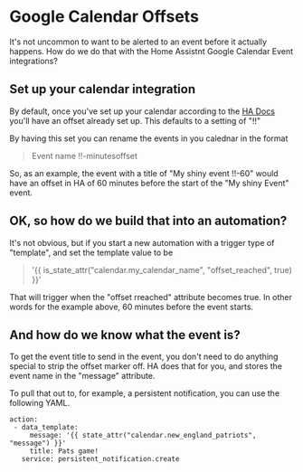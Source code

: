 # Google Calendar Offsets

It's not uncommon to want to be alerted to an event before it actually happens.  How do we do that with the Home Assistnt Google Calendar Event integrations?

## Set up your calendar integration

By default, once you've set up your calendar according to the [HA Docs](https://www.home-assistant.io/integrations/calendar.google/) you'll have an offset already set up.  This defaults to a setting of "!!"

By having this set you can rename the events in you calednar in the format

> Event name !!-minutesoffset

So, as an example, the event with a title of "My shiny event !!-60" would have an offset in HA of 60 minutes before the start of the "My shiny Event" event.

## OK, so how do we build that into an automation?  

It's not obvious, but if you start a new automation with a trigger type of "template", and set the template value to be 

> '{{ is_state_attr("calendar.my_calendar_name", "offset_reached", true) }}'

That will trigger when the "offset rreached" attribute becomes true.  In other words for the example above, 60 minutes before the event starts.

## And how do we know what the event is?

To get the event title to send in the event, you don't need to do anything special to strip the offset marker off.  HA does that for you, and stores the event name in the "message" attribute.

To pull that out to, for example, a persistent notification, you can use the following YAML.

```
action:
 - data_template:
     message: '{{ state_attr("calendar.new_england_patriots", "message") }}'
     title: Pats game!
   service: persistent_notification.create
```
